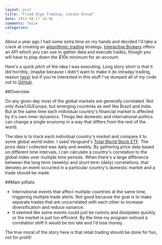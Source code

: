 ```yaml
---
layout: post
title: "Tried Algo Trading, Losses Ensue"
date: 2012-08-17 18:06
comments: false
categories: 
---
```

About a year ago I had some extra time on my hands and decided I'd take a crack at creating an [algorithmic trading](http://en.wikipedia.org/wiki/Algorithmic_trading) strategy.  [Interactive Brokers](http://individuals.interactivebrokers.com/en/main.php) offers an API which you can use to gather data and execute trades, though you will have to plop down the $10k minimum for an account.

Here's a quick pitch of the idea I was executing.  Long story short is that it did horribly, (maybe because I didn't want to make it do intraday trading, reason [here)](http://blogs.wsj.com/marketbeat/2012/08/02/knight-capital-trading-error-cost-firm-440-million/) but if you're interested in this stuff I've dumped all of my code out to [GitHub](https://github.com/kwangbkim/IBAlgoTrader).  

##Overview

On any given day most of the global markets are generally correlated.  Not only Asia/US/Europe, but emerging countries as well like Brazil and India.  But at the same time each individual country's financial market is affected by it's own inner dynamics.  Things like domestic and international politics can change a single economy in a way that differs from the rest of the world.

The idea is to track each individual country's market and compare it to some global world index.  I used Vanguard's [Total World Stock ETF](https://personal.vanguard.com/us/funds/snapshot?FundId=3141&FundIntExt=INT).  The price data I collected was daily and weekly.  By gathering price data based on different time intervals, I can calculate a country's correlation to the global index over multiple time periods.  When there's a large difference between the long term (weekly) and short term (daily) correlations, that denotes an event occurred in a particular country's domestic market and a trade should be made.

##Main pitfalls

* 	International events that affect multiple countries at the same time, triggering multiple trade alerts.  Not good because the goal is to make separate trades that are uncorrelated with each other to increase diversification and reduce variance.
*	It seemed like some events could just be rumors and dissipates quickly, or the market is just too efficient.  By the time my program noticed a correlation shift it would be too late and I'd lose money.

The true moral of the story here is that retail trading should be done for fun, not for profit!

